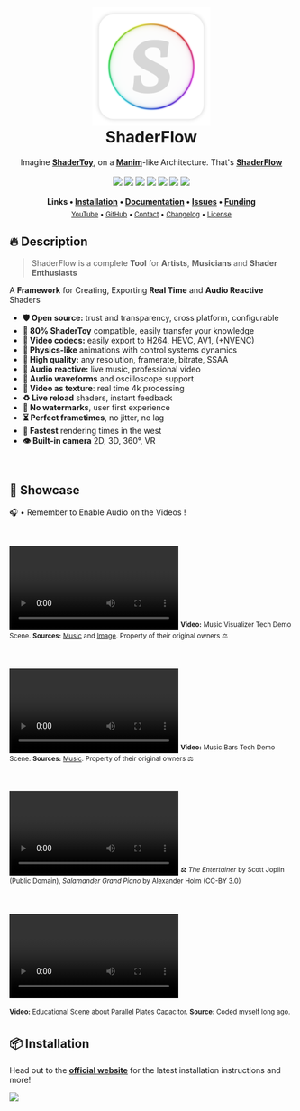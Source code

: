 <div align="center">
  <img src="https://raw.githubusercontent.com/BrokenSource/ShaderFlow/main/shaderflow/resources/images/logo.png" width="210">
  <h1 style="margin-top: 0">ShaderFlow</h1>
  Imagine <a href="https://www.shadertoy.com"><b>ShaderToy</b></a>, on a <a href="https://github.com/3b1b/manim"><b>Manim</b></a>-like Architecture. That's <a href="https://brokensrc.dev/shaderflow/"><b>ShaderFlow</b></a>
  <br>
  <br>
  <a href="https://pypi.org/project/shaderflow/"><img src="https://img.shields.io/pypi/v/shaderflow?label=PyPI&color=blue"></a>
  <a href="https://pypi.org/project/shaderflow/"><img src="https://img.shields.io/pypi/dw/shaderflow?label=Installs&color=blue"></a>
  <a href="https://github.com/BrokenSource/BrokenSource"><img src="https://img.shields.io/github/v/tag/BrokenSource/BrokenSource?label=GitHub&color=orange"></a>
  <a href="https://github.com/BrokenSource/ShaderFlow/stargazers"><img src="https://img.shields.io/github/stars/BrokenSource/ShaderFlow?label=Stars&style=flat&color=orange"></a>
  <a href="https://github.com/BrokenSource/ShaderFlow/releases/"><img src="https://img.shields.io/github/v/release/BrokenSource/ShaderFlow?label=Release&color=light-green"></a>
  <a href="https://github.com/BrokenSource/ShaderFlow/releases/"><img src="https://img.shields.io/github/downloads/BrokenSource/ShaderFlow/total?label=Downloads&color=light-green"></a>
  <a href="https://discord.gg/KjqvcYwRHm"><img src="https://img.shields.io/discord/1184696441298485370?label=Discord&style=flat&color=purple"></a>
  <br>
  <br>
  <b>
    Links •
    <a href="https://shaders.brokensrc.dev/get/">Installation</a> •
    <a href="https://shaders.brokensrc.dev/docs/">Documentation</a> •
    <a href="https://github.com/BrokenSource/ShaderFlow/issues/">Issues</a> •
    <a href="https://github.com/sponsors/Tremeschin/">Funding</a>
  </b>
  <br>
  <sub>
    <a href="https://www.youtube.com/@Tremeschin">YouTube</a> •
    <a href="https://www.github.com/BrokenSource/ShaderFlow/">GitHub</a> •
    <a href="https://shaders.brokensrc.dev/about/contact/">Contact</a> •
    <a href="https://shaders.brokensrc.dev/about/changelog/">Changelog</a> •
    <a href="https://shaders.brokensrc.dev/about/license/">License</a>
  </sub>
  <br>
</div>

## 🔥 Description

> ShaderFlow is a complete **Tool** for **Artists**, **Musicians** and **Shader Enthusiasts**

A **Framework** for Creating, Exporting **Real Time** and **Audio Reactive** Shaders

- **🛡️ Open source:** trust and transparency, cross platform, configurable
- **🧸 80% ShaderToy** compatible, easily transfer your knowledge
- **📔 Video codecs:** easily export to H264, HEVC, AV1, (+NVENC)
- **🚀 Physics-like** animations with control systems dynamics
- **🔱 High quality:** any resolution, framerate, bitrate, SSAA
- **🎵 Audio reactive:** live music, professional video
- **🌊 Audio waveforms** and oscilloscope support
- **🎥 Video as texture**: real time 4k processing
- **♻️ Live reload** shaders, instant feedback
- **🎨 No watermarks**, user first experience
- **⏳ Perfect frametimes**, no jitter, no lag
- **🌵 Fastest** rendering times in the west
- **👁 Built-in camera** 2D, 3D, 360°, VR

<br>

## 📸 Showcase

🎧 • Remember to Enable Audio on the Videos !

<br>

<video src="https://github.com/BrokenSource/ShaderFlow/assets/29046864/1170d916-2145-4655-b0d0-c2ee5b16839f" controls></video>
<sup><b>Video:</b> Music Visualizer Tech Demo Scene. <b>Sources:</b> <a href="https://www.youtube.com/watch?v=6FNHe3kf8_s">Music</a> and <a href="https://wallhaven.cc/w/pkz5r9">Image</a>. Property of their original owners ⚖️</sup>

<br>

<video src="https://github.com/BrokenSource/ShaderFlow/assets/29046864/9f0e7517-048c-4145-abfe-9a30ecc7323a" controls></video>
<sup><b>Video:</b> Music Bars Tech Demo Scene. <b>Sources:</b> <a href="https://www.youtube.com/watch?v=UHUZiVXdaUI">Music</a>. Property of their original owners ⚖️</sup>

<br>

<video src="https://github.com/user-attachments/assets/a6cf478a-04b6-4ee2-9d5a-d286bf3dbd6d" controls></video>
<sup><b>⚖️</b> _The Entertainer_ by Scott Joplin (Public Domain), _Salamander Grand Piano_ by Alexander Holm (CC-BY 3.0)</sup>

<br>

<video src="https://github.com/BrokenSource/ShaderFlow/assets/29046864/7ff7f6fa-19d1-4de1-a4be-89177d3fea01" controls></video>

<sup><b>Video:</b> Educational Scene about Parallel Plates Capacitor. <b>Source:</b> Coded myself long ago.</sup>

## 📦 Installation

Head out to the [**official website**](https://brokensrc.dev/get) for the latest installation instructions and more!

<a href="https://brokensrc.dev/get">
  <img src="https://github.com/user-attachments/assets/8470c0d2-46de-4068-b9ce-a1261a6c0e69">
</a>
